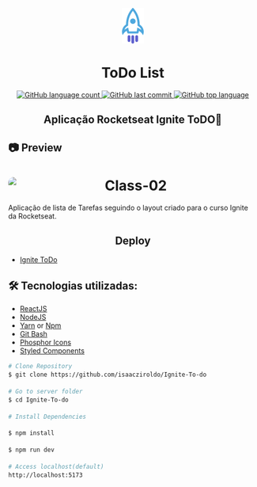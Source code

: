 

<p align="center" >
<img src="src/assets/logo.svg" >
</p>
<h1 align="center">
    ToDo List
</h1>

<div align="center">

  <a href="">
    <img alt="GitHub language count" src="https://img.shields.io/github/languages/count/isaacziroldo/Ignite-To-do">
  </a>

  <a href="">
    <img alt="GitHub last commit" src="https://img.shields.io/github/last-commit/isaacziroldo/Ignite-To-do">
  </a>

  <a href="">
    <img alt="GitHub top language" src="https://img.shields.io/github/languages/top/isaacziroldo/Ignite-To-do">
  </a>

</div>

<h2 align="center"> Aplicação Rocketseat Ignite ToDO🚀 </h2>


<h2>📷 Preview </h2>

<h1 align="center">
  <div style="display: flex; flex-direction: row;">
    <img width="500" style="border-radius: 10px" height="auto" alt="Class-02" title="Class-02" src="https://i.postimg.cc/V6GcLrF3/Capa.jpg" />
  <div>
</h1>

Aplicação de lista de Tarefas seguindo o layout criado para o curso Ignite da Rocketseat.

<h2 align="center"> Deploy </h2>

- [Ignite ToDo](https://isaacziroldo.github.io/Ignite-To-do/)

<h2 id="technologies"> 🛠 Tecnologias utilizadas: </h2>

- [ReactJS](https://reactjs.org)
- [NodeJS](https://nodejs.org/en/)
- [Yarn](https://yarnpkg.com) or [Npm](https://www.npmjs.com/)
- [Git Bash](https://gitforwindows.org/)
- [Phosphor Icons](https://phosphoricons.com/)
- [Styled Components](https://styled-components.com/)




```bash
# Clone Repository
$ git clone https://github.com/isaacziroldo/Ignite-To-do

# Go to server folder
$ cd Ignite-To-do

# Install Dependencies

$ npm install

$ npm run dev

# Access localhost(default)
http://localhost:5173
```
